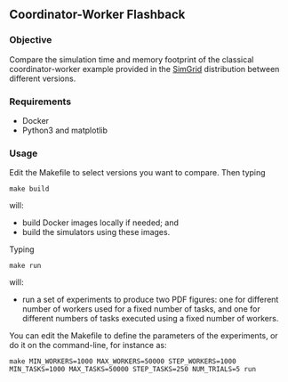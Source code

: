 ## Coordinator-Worker Flashback

### Objective

Compare the simulation time and memory footprint of the classical coordinator-worker example provided in the [SimGrid](https://simgrid.org) distribution between different versions.

### Requirements

  - Docker
  - Python3 and matplotlib

### Usage

Edit the Makefile to select versions you want to compare. Then typing

```
make build
```

will:
  - build Docker images locally if needed; and
  - build the simulators using these images.

Typing

```
make run
```

will:
  - run a set of experiments to produce two PDF figures: one for different number of workers used for a fixed number of tasks, and one for different numbers of tasks executed using a fixed number of workers. 


You can edit the Makefile to define the parameters of the experiments, or do it on the command-line, 
for instance as:

```
make MIN_WORKERS=1000 MAX_WORKERS=50000 STEP_WORKERS=1000 MIN_TASKS=1000 MAX_TASKS=50000 STEP_TASKS=250 NUM_TRIALS=5 run
```


